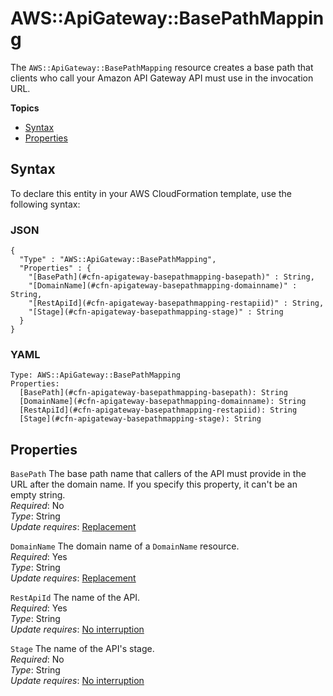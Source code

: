 # AWS::ApiGateway::BasePathMapping<a name="aws-resource-apigateway-basepathmapping"></a>

The `AWS::ApiGateway::BasePathMapping` resource creates a base path that clients who call your Amazon API Gateway API must use in the invocation URL\.

**Topics**
+ [Syntax](#aws-resource-apigateway-basepathmapping-syntax)
+ [Properties](#w4ab1c21c10c34b9)

## Syntax<a name="aws-resource-apigateway-basepathmapping-syntax"></a>

To declare this entity in your AWS CloudFormation template, use the following syntax:

### JSON<a name="aws-resource-apigateway-basepathmapping-syntax.json"></a>

```
{
  "Type" : "AWS::ApiGateway::BasePathMapping",
  "Properties" : {
    "[BasePath](#cfn-apigateway-basepathmapping-basepath)" : String,
    "[DomainName](#cfn-apigateway-basepathmapping-domainname)" : String,
    "[RestApiId](#cfn-apigateway-basepathmapping-restapiid)" : String,
    "[Stage](#cfn-apigateway-basepathmapping-stage)" : String
  }
}
```

### YAML<a name="aws-resource-apigateway-basepathmapping-syntax.yaml"></a>

```
Type: AWS::ApiGateway::BasePathMapping
Properties:
  [BasePath](#cfn-apigateway-basepathmapping-basepath): String
  [DomainName](#cfn-apigateway-basepathmapping-domainname): String
  [RestApiId](#cfn-apigateway-basepathmapping-restapiid): String
  [Stage](#cfn-apigateway-basepathmapping-stage): String
```

## Properties<a name="w4ab1c21c10c34b9"></a>

`BasePath`  <a name="cfn-apigateway-basepathmapping-basepath"></a>
The base path name that callers of the API must provide in the URL after the domain name\. If you specify this property, it can't be an empty string\.  
*Required*: No  
*Type*: String  
*Update requires*: [Replacement](using-cfn-updating-stacks-update-behaviors.md#update-replacement)

`DomainName`  <a name="cfn-apigateway-basepathmapping-domainname"></a>
The domain name of a `DomainName` resource\.  
*Required*: Yes  
*Type*: String  
*Update requires*: [Replacement](using-cfn-updating-stacks-update-behaviors.md#update-replacement)

`RestApiId`  <a name="cfn-apigateway-basepathmapping-restapiid"></a>
The name of the API\.  
*Required*: Yes  
*Type*: String  
*Update requires*: [No interruption](using-cfn-updating-stacks-update-behaviors.md#update-no-interrupt)

`Stage`  <a name="cfn-apigateway-basepathmapping-stage"></a>
The name of the API's stage\.  
*Required*: No  
*Type*: String  
*Update requires*: [No interruption](using-cfn-updating-stacks-update-behaviors.md#update-no-interrupt)